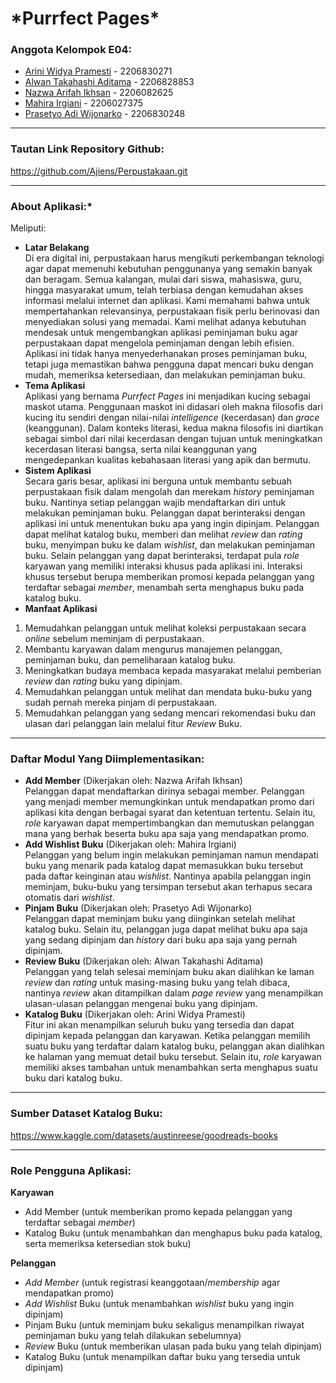 <h1>*Purrfect Pages*</h3>

### **Anggota Kelompok E04**: 
- [Arini Widya Pramesti](https://github.com/widyaprms) - 2206830271
- [Alwan Takahashi Aditama](https://github.com/Ajiens) - 2206828853
- [Nazwa Arifah Ikhsan](https://github.com/nazwaikhsan) - 2206082625
- [Mahira Irgiani](https://github.com/mahirairgn) - 2206027375
- [Prasetyo Adi Wijonarko](https://github.com/prasetyoadii) - 2206830248
<hr>

### **Tautan Link Repository Github:**
https://github.com/Ajiens/Perpustakaan.git
<hr>

### **About Aplikasi:***
Meliputi:
- **Latar Belakang**<br>
Di era digital ini, perpustakaan harus mengikuti perkembangan teknologi agar dapat memenuhi kebutuhan penggunanya yang semakin banyak dan beragam. Semua kalangan, mulai dari siswa, mahasiswa, guru, hingga masyarakat umum, telah terbiasa dengan kemudahan akses informasi melalui internet dan aplikasi. Kami memahami bahwa untuk mempertahankan relevansinya, perpustakaan fisik perlu berinovasi dan menyediakan solusi yang memadai. Kami melihat adanya kebutuhan mendesak untuk mengembangkan aplikasi peminjaman buku agar perpustakaan dapat mengelola peminjaman dengan lebih efisien. Aplikasi ini tidak hanya menyederhanakan proses peminjaman buku, tetapi juga memastikan bahwa pengguna dapat mencari buku dengan mudah, memeriksa ketersediaan, dan melakukan peminjaman buku.
- **Tema Aplikasi**<br>
Aplikasi yang bernama *Purrfect Pages* ini menjadikan kucing sebagai maskot utama. Penggunaan maskot ini didasari oleh makna filosofis dari kucing itu sendiri dengan nilai-nilai *intelligence* (kecerdasan) dan *grace* (keanggunan). Dalam konteks literasi, kedua makna filosofis ini diartikan sebagai simbol dari nilai kecerdasan dengan tujuan untuk meningkatkan kecerdasan literasi bangsa, serta nilai keanggunan yang mengedepankan kualitas kebahasaan literasi yang apik dan bermutu. 
- **Sistem Aplikasi**<br>
Secara garis besar, aplikasi ini berguna untuk membantu sebuah perpustakaan fisik dalam mengolah dan merekam *history* peminjaman buku. Nantinya setiap pelanggan wajib mendaftarkan diri untuk melakukan peminjaman buku. Pelanggan dapat berinteraksi dengan aplikasi ini untuk menentukan buku apa yang ingin dipinjam. Pelanggan dapat melihat katalog buku, memberi dan melihat *review* dan *rating* buku, menyimpan buku ke dalam *wishlist*, dan melakukan peminjaman buku. Selain pelanggan yang dapat berinteraksi, terdapat pula *role* karyawan yang memiliki interaksi khusus pada aplikasi ini. Interaksi khusus tersebut berupa memberikan promosi kepada pelanggan yang terdaftar sebagai *member*, menambah serta menghapus buku pada katalog buku.
- **Manfaat Aplikasi**<br>
1. Memudahkan pelanggan untuk melihat koleksi perpustakaan secara *online* sebelum meminjam di perpustakaan.
2. Membantu karyawan dalam mengurus manajemen pelanggan, peminjaman buku, dan pemeliharaan katalog buku.
3. Meningkatkan budaya membaca kepada masyarakat melalui pemberian *review* dan *rating* buku yang dipinjam.
4. Memudahkan pelanggan untuk melihat dan mendata buku-buku yang sudah pernah mereka pinjam di perpustakaan.
5. Memudahkan pelanggan yang sedang mencari rekomendasi buku dan ulasan dari pelanggan lain melalui fitur *Review* Buku.
<hr>

### **Daftar Modul Yang Diimplementasikan:**
- **Add Member** (Dikerjakan oleh: Nazwa Arifah Ikhsan)<br>
Pelanggan dapat mendaftarkan dirinya sebagai member. Pelanggan yang menjadi member memungkinkan untuk mendapatkan promo dari aplikasi kita dengan berbagai syarat dan ketentuan tertentu. Selain itu, *role* karyawan dapat mempertimbangkan dan memutuskan pelanggan mana yang berhak beserta buku apa saja yang mendapatkan promo.
- **Add Wishlist Buku** (Dikerjakan oleh: Mahira Irgiani)<br>
	Pelanggan yang belum ingin melakukan peminjaman namun mendapati buku yang menarik pada katalog dapat memasukkan buku tersebut pada daftar keinginan atau *wishlist*. Nantinya apabila pelanggan ingin meminjam, buku-buku yang tersimpan tersebut akan terhapus secara otomatis dari *wishlist*. 
- **Pinjam Buku** (Dikerjakan oleh: Prasetyo Adi Wijonarko)<br>
Pelanggan dapat meminjam buku yang diinginkan setelah melihat katalog buku. Selain itu, pelanggan juga dapat melihat buku apa saja yang sedang dipinjam dan *history* dari buku apa saja yang pernah dipinjam.
- **Review Buku** (Dikerjakan oleh: Alwan Takahashi Aditama)<br>
Pelanggan yang telah selesai meminjam buku akan dialihkan ke laman *review* dan *rating* untuk masing-masing buku yang telah dibaca, nantinya *review* akan ditampilkan dalam *page review* yang menampilkan ulasan-ulasan pelanggan mengenai buku yang dipinjam.
- **Katalog Buku** (Dikerjakan oleh: Arini Widya Pramesti)<br>
Fitur ini akan menampilkan seluruh buku yang tersedia dan dapat dipinjam kepada pelanggan dan karyawan. Ketika pelanggan memilih suatu buku yang terdaftar dalam katalog buku, pelanggan akan dialihkan ke halaman yang memuat detail buku tersebut. Selain itu, *role* karyawan memiliki akses tambahan untuk menambahkan serta menghapus suatu buku dari katalog buku. 
<hr>

### **Sumber Dataset Katalog Buku:**
https://www.kaggle.com/datasets/austinreese/goodreads-books
<hr>

### **Role Pengguna Aplikasi:**
**Karyawan**
- Add Member (untuk memberikan promo kepada pelanggan yang terdaftar sebagai *member*)
- Katalog Buku (untuk menambahkan dan menghapus buku pada katalog, serta memeriksa ketersedian stok buku) <br>


**Pelanggan**
- *Add Member* (untuk registrasi keanggotaan/*membership* agar mendapatkan promo)
- *Add Wishlist* Buku (untuk menambahkan *wishlist*  buku yang ingin dipinjam)
- Pinjam Buku (untuk meminjam buku sekaligus menampilkan riwayat peminjaman buku yang telah dilakukan sebelumnya)
- *Review* Buku (untuk memberikan ulasan pada buku yang telah dipinjam)
- Katalog Buku (untuk menampilkan daftar buku yang tersedia untuk dipinjam)

